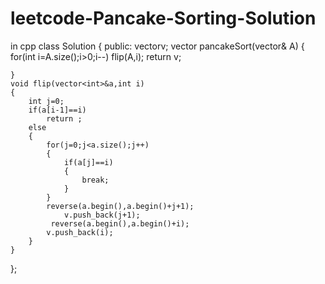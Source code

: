 # leetcode-Pancake-Sorting-Solution
in cpp 
class Solution {
public:
     vector<int>v;
    vector<int> pancakeSort(vector<int>& A) {
       for(int i=A.size();i>0;i--)
           flip(A,i);
        return v;
        
    }
    void flip(vector<int>&a,int i)
    {
        int j=0;
        if(a[i-1]==i)
            return ;
        else
        {
            for(j=0;j<a.size();j++)
            {
                if(a[j]==i)
                {
                    break;
                }
            }
            reverse(a.begin(),a.begin()+j+1);
                v.push_back(j+1);
             reverse(a.begin(),a.begin()+i);
            v.push_back(i);
        }
    }
};
